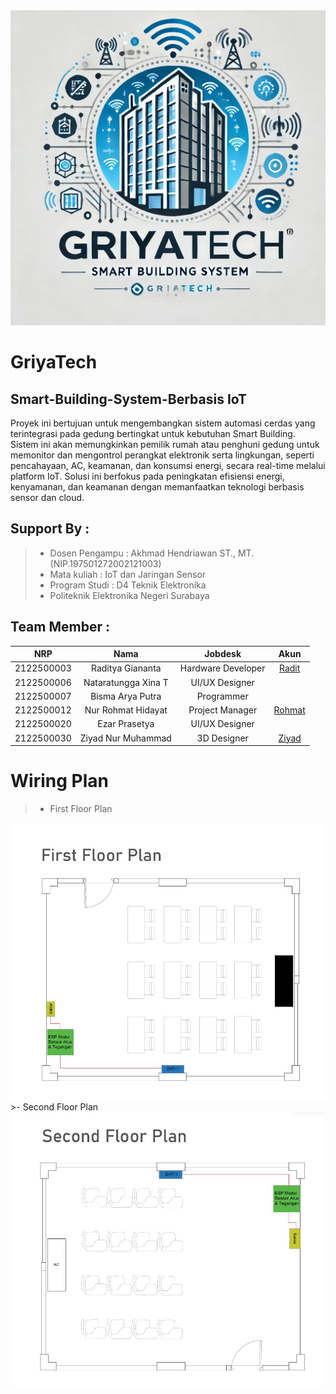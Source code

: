<img src="Assets/Logo.jpeg">

# GriyaTech
## Smart-Building-System-Berbasis IoT

Proyek ini bertujuan untuk mengembangkan sistem automasi cerdas yang terintegrasi pada gedung bertingkat untuk kebutuhan Smart Building. Sistem ini akan memungkinkan pemilik rumah atau penghuni gedung untuk memonitor dan mengontrol perangkat elektronik serta lingkungan, seperti pencahayaan, AC, keamanan, dan konsumsi energi, secara real-time melalui platform IoT. Solusi ini berfokus pada peningkatan efisiensi energi, kenyamanan, dan keamanan dengan memanfaatkan teknologi berbasis sensor dan cloud.

## Support By :
>- Dosen Pengampu : Akhmad Hendriawan ST., MT. (NIP.197501272002121003)
>- Mata kuliah : IoT dan Jaringan Sensor
>- Program Studi : D4 Teknik Elektronika
>- Politeknik Elektronika Negeri Surabaya<br>

## Team Member :
|      NRP      |       Nama      |    Jobdesk    |   Akun |
| :-----------:|:----------------:| :------------:| :-----:|
| 2122500003    | Raditya Giananta  | Hardware Developer       | [Radit](https://github.com/Radit-Gi)
| 2122500006    | Nataratungga Xina T         |   UI/UX Designer | 
| 2122500007    | Bisma Arya Putra         |    Programmer      | 
| 2122500012    | Nur Rohmat Hidayat                | Project Manager | [Rohmat](https://github.com/NurRohmatHidayat)
| 2122500020    | Ezar Prasetya               | UI/UX Designer     | 
| 2122500030    | Ziyad Nur Muhammad               | 3D Designer     |[Ziyad](https://github.com/Yadnur)

# Wiring Plan
>- First Floor Plan
<img src="Assets/First Floor Plan.jpg">
>- Second Floor Plan
<img src="Assets/Second Floor Plan.jpg">

